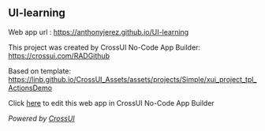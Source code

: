 ## UI-learning
Web app url : https://anthonyjerez.github.io/UI-learning

This project was created by CrossUI No-Code App Builder: https://crossui.com/RADGithub

Based on template: https://linb.github.io/CrossUI_Assets/assets/projects/Simple/xui_project_tpl_ActionsDemo

Click [here](https://crossui.com/RADGithub/#!from=github&owner=anthonyjerez&repo=UI-learning) to edit this web app in CrossUI No-Code App Builder

<i>Powered by [CrossUI](https://crossui.com)</i>
